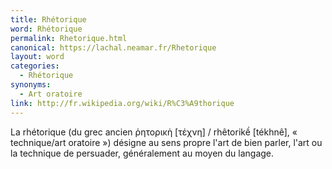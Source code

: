 ```yaml
---
title: Rhétorique
word: Rhétorique
permalink: Rhetorique.html
canonical: https://lachal.neamar.fr/Rhetorique
layout: word
categories:
  - Rhétorique
synonyms:
  - Art oratoire
link: http://fr.wikipedia.org/wiki/R%C3%A9thorique
---
```


La rhétorique (du grec ancien &#8165;&#951;&#964;&#959;&#961;&#953;&#954;&#8052; [&#964;&#941;&#967;&#957;&#951;] / rhêtorik&#7873; [tékhnê], « technique/art oratoire ») désigne au sens propre l'art de bien parler, l'art ou la technique de persuader, généralement au moyen du langage. 

